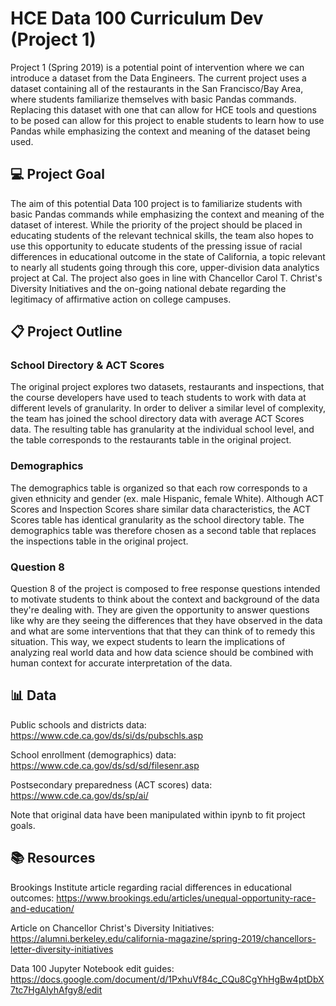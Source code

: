 # HCE Data 100 Curriculum Dev (Project 1)

Project 1 (Spring 2019) is a potential point of intervention where we can introduce a dataset from the Data Engineers. The current project uses a dataset containing all of the restaurants in the San Francisco/Bay Area, where students familiarize themselves with basic Pandas commands. Replacing this dataset with one that can allow for HCE tools and questions to be posed can allow for this project to enable students to learn how to use Pandas while emphasizing the context and meaning of the dataset being used. 

## 💻 Project Goal

The aim of this potential Data 100 project is to familiarize students with basic Pandas commands while emphasizing the context and meaning of the dataset of interest. While the priority of the project should be placed in educating students of the relevant technical skills, the team also hopes to use this opportunity to educate students of the pressing issue of racial differences in educational outcome in the state of California, a topic relevant to nearly all students going through this core, upper-division data analytics project at Cal. The project also goes in line with Chancellor Carol T. Christ's Diversity Initiatives and the on-going national debate regarding the legitimacy of affirmative action on college campuses.

## 📋 Project Outline

### School Directory & ACT Scores

The original project explores two datasets, restaurants and inspections, that the course developers have used to teach students to work with data at different levels of granularity. In order to deliver a similar level of complexity, the team has joined the school directory data with average ACT Scores data. The resulting table has granularity at the individual school level, and the table corresponds to the restaurants table in the original project.

### Demographics

The demographics table is organized so that each row corresponds to a given ethnicity and gender (ex. male Hispanic, female White). Although ACT Scores and Inspection Scores share similar data characteristics, the ACT Scores table has identical granularity as the school directory table. The demographics table was therefore chosen as a second table that replaces the inspections table in the original project.

### Question 8

Question 8 of the project is composed to free response questions intended to motivate students to think about the context and background of the data they're dealing with. They are given the opportunity to answer questions like why are they seeing the differences that they have observed in the data and what are some interventions that that they can think of to remedy this situation. This way, we expect students to learn the implications of analyzing real world data and how data science should be combined with human context for accurate interpretation of the data.

## 📊 Data

Public schools and districts data: https://www.cde.ca.gov/ds/si/ds/pubschls.asp

School enrollment (demographics) data: https://www.cde.ca.gov/ds/sd/sd/filesenr.asp

Postsecondary preparedness (ACT scores) data: https://www.cde.ca.gov/ds/sp/ai/

Note that original data have been manipulated within ipynb to fit project goals. 

## 📚 Resources

Brookings Institute article regarding racial differences in educational outcomes: https://www.brookings.edu/articles/unequal-opportunity-race-and-education/

Article on Chancellor Christ's Diversity Initiatives: https://alumni.berkeley.edu/california-magazine/spring-2019/chancellors-letter-diversity-initiatives

Data 100 Jupyter Notebook edit guides: https://docs.google.com/document/d/1PxhuVf84c_CQu8CgYhHgBw4ptDbX7tc7HgAIyhAfgy8/edit
